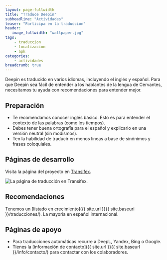 ```yaml
---
layout: page-fullwidth
title: "Traduce Deepin"
subheadline: "Actividades"
teaser: "Participa en la traducción"
header:
   image_fullwidth: "wallpaper.jpg"
tags:
    - traduccion
    - localizacion
    - apk
categories:
    - actividades
breadcrumb: true    
---
```

Deepin es traducido en varios idiomas, incluyendo el inglés y español. Para que Deepin sea fácil de entender a los hablantes de la lengua de Cervantes, necesitamos tu ayuda con recomendaciones para entender mejor.

## Preparación

* Te recomendamos conocer inglés básico. Esto es para entender el contexto de las palabras (como los tiempos).
* Debes tener buena ortografía para el español y explicarlo en una versión neutral (sin modismos).
* Ten la habilidad de traducir en menos líneas a base de sinónimos y frases coloquiales.

## Páginas de desarrollo

Visita la página del proyecto en [Transifex](https://www.transifex.com/linuxdeepin/).

<div class="row">
    <div class="medium-12 columns t30">
    <img src="{{ site.urlimg }}deepintransifex.png" alt="La página de traducción en Transifex.">
    </div><!-- /.medium-4.columns -->
</div>

## Recomendaciones

Tenemos un [listado en crecimiento]({{ site.url }}{{ site.baseurl }}/traducciones/). La mayoría en español internacional.

## Páginas de apoyo

* Para traducciones automáticas recurre a DeepL, Yandex, Bing o Google.
* Tienes la [información de contacto]({{ site.url }}{{ site.baseurl }}/info/contacto/) para contactar con los colaboradores.
